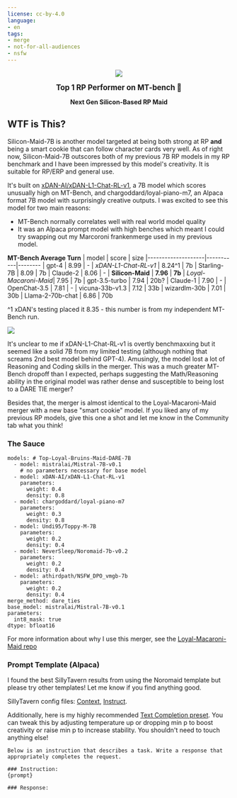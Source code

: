```yaml
---
license: cc-by-4.0
language:
- en
tags:
- merge
- not-for-all-audiences
- nsfw
---
```


<div style="display: flex; justify-content: center; align-items: center">
  <img src="https://huggingface.co/SanjiWatsuki/Silicon-Maid-7B/resolve/main/assets/cybermaid.png">
</div
>

<p align="center">
  <big><b>Top 1 RP Performer on MT-bench 🤪</b
></big>
</p>

<p align="center">
  <strong>Next Gen Silicon-Based RP Maid</strong>
</p>

## WTF is This?

Silicon-Maid-7B is another model targeted at being both strong at RP **and** being a smart cookie that can follow character cards very well. As of right now, Silicon-Maid-7B outscores both of my previous 7B RP models in my RP benchmark and I have been impressed by this model's creativity. It is suitable for RP/ERP and general use.

It's built on [xDAN-AI/xDAN-L1-Chat-RL-v1](https://huggingface.co/xDAN-AI/xDAN-L1-Chat-RL-v1), a 7B model which scores unusually high on MT-Bench, and chargoddard/loyal-piano-m7, an Alpaca format 7B model with surprisingly creative outputs. I was excited to see this model for two main reasons:
* MT-Bench normally correlates well with real world model quality
* It was an Alpaca prompt model with high benches which meant I could try swapping out my Marcoroni frankenmerge used in my previous model.

**MT-Bench Average Turn**
| model              | score     | size
|--------------------|-----------|--------
| gpt-4              | 8.99      |  -
| *xDAN-L1-Chat-RL-v1* | 8.24^1      |  7b
| Starling-7B        | 8.09      |  7b
| Claude-2           | 8.06      |  -
| **Silicon-Maid**   | **7.96**  |  **7b**
| *Loyal-Macaroni-Maid*| 7.95      |  7b
| gpt-3.5-turbo      | 7.94      |  20b?
| Claude-1           | 7.90      |  -
| OpenChat-3.5       | 7.81      |  -
| vicuna-33b-v1.3    | 7.12      |  33b
| wizardlm-30b       | 7.01      |  30b
| Llama-2-70b-chat   | 6.86      |  70b

^1 xDAN's testing placed it 8.35 - this number is from my independent MT-Bench run.

<img src="https://huggingface.co/SanjiWatsuki/Silicon-Maid-7B/resolve/main/assets/fig-silicon-loyal.png">

It's unclear to me if xDAN-L1-Chat-RL-v1 is overtly benchmaxxing but it seemed like a solid 7B from my limited testing (although nothing that screams 2nd best model behind GPT-4). Amusingly, the model lost a lot of Reasoning and Coding skills in the merger. This was a much greater MT-Bench dropoff than I expected, perhaps suggesting the Math/Reasoning ability in the original model was rather dense and susceptible to being lost to a DARE TIE merger?

Besides that, the merger is almost identical to the Loyal-Macaroni-Maid merger with a new base "smart cookie" model. If you liked any of my previous RP models, give this one a shot and let me know in the Community tab what you think!

### The Sauce

```
models: # Top-Loyal-Bruins-Maid-DARE-7B
  - model: mistralai/Mistral-7B-v0.1
    # no parameters necessary for base model
  - model: xDAN-AI/xDAN-L1-Chat-RL-v1
    parameters:
      weight: 0.4
      density: 0.8
  - model: chargoddard/loyal-piano-m7
    parameters:
      weight: 0.3
      density: 0.8
  - model: Undi95/Toppy-M-7B
    parameters:
      weight: 0.2
      density: 0.4
  - model: NeverSleep/Noromaid-7b-v0.2
    parameters:
      weight: 0.2
      density: 0.4
  - model: athirdpath/NSFW_DPO_vmgb-7b
    parameters:
      weight: 0.2
      density: 0.4
merge_method: dare_ties
base_model: mistralai/Mistral-7B-v0.1
parameters:
  int8_mask: true
dtype: bfloat16
```

For more information about why I use this merger, see the [Loyal-Macaroni-Maid repo](https://huggingface.co/SanjiWatsuki/Loyal-Macaroni-Maid-7B#the-sauce-all-you-need-is-dare)

### Prompt Template (Alpaca)
I found the best SillyTavern results from using the Noromaid template but please try other templates! Let me know if you find anything good.

SillyTavern config files: [Context](https://files.catbox.moe/ifmhai.json), [Instruct](https://files.catbox.moe/ttw1l9.json).

Additionally, here is my highly recommended [Text Completion preset](https://huggingface.co/SanjiWatsuki/Loyal-Macaroni-Maid-7B/blob/main/Characters/MinP.json). You can tweak this by adjusting temperature up or dropping min p to boost creativity or raise min p to increase stability. You shouldn't need to touch anything else!

```
Below is an instruction that describes a task. Write a response that appropriately completes the request.

### Instruction:
{prompt}

### Response:
```


